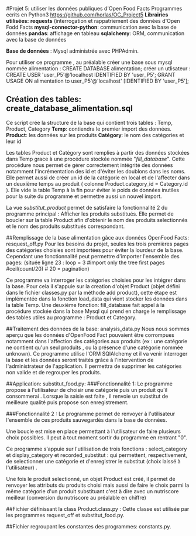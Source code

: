 #Projet 5: utiliser les données publiques d'Open Food Facts
Programmes ecrits en Python3
https://github.com/horlas/OC_Project5
**Librairies utilisées:**
 **requests** (interrogation et rappatriement des données d'Open Fodd Facts
**mysql-connector-python**: communication avec la base de données
**pandas**: affichage en tableau
**sqlalchemy**: ORM, communication avec la base de données

**Base de données** : Mysql administrée avec PHPAdmin.

Pour utiliser ce programme , au préalable créer une base sous mysql nommée alimentation : CREATE DATABASE alimentation;
créer un utlisateur : CREATE USER 'user_P5'@'localhost IDENTIFIED  BY 'user_P5';
GRANT USAGE ON alimentation to 
user_P5'@'localhost' [IDENTIFIED BY 'user_P5'];

## Création des tables: create_database_alimentation.sql 
Ce script crée la structure de la base qui contient trois tables : 
Temp, Product, Category
**Temp**: contiendra le premier import des données.
**Product**: les données sur les produits
**Catégory**: le nom des catégories et leur id

Les tables Product et Catégory sont remplies à partir des données stockées dans Temp grace à une procédure stockée nommée "*fill_database*".
Cette procédure nous permet de gérer correctement intégrité des données notamment l'incrémentation des id et d'éviter les doublons dans les noms.
Elle permet aussi de créer un id de la catégorie en local et de l'affecter dans un deuxième temps au produit ( colonne Product.category_id = Category.id ). 
Elle vide la table Temp à la fin pour éviter le poids de données inutiles pour la suite du programme et permettre aussi un nouvel import.

La  vue *substitut_product* permet de satisfaire la fonctionnalité 2 du programme principal : Afficher les produits substitués. Elle permet de boucler sur la table Product afin d'obtenir le nom des produits selectionnés et le nom des produits substitués correspondant.

##Remplissage de la base alimentation gâce aux données OpenFood Facts: resquest_off.py 
Pour les besoins du projet,  seules les trois premières pages des catégories choisies sont importées pour éviter la lourdeur de la base.
Cependant une fonctionnalité peut permettre d'importer l'ensemble des pages:
(située ligne 23 :   loop = 3    #import only the tree first pages       #ceil(count/20) # 20 = pagination)

Ce programme va interroger les catégories choisies pour les intégrer dans la base.
Pour cela il s'appuie sur la creation d'objet Product (objet défini dans le fichier classes.py par la méthode add product), cette étape est implémentée dans la fonction load_data qui vient stocker les données dans la table Temp.
Une deuxième fonction: fill_database fait appel à la procédure stockée dans la base Mysql qui prend en charge le remplissage des tables utiles au programme : Product et Category.

##Traitement des données de la base: analysis_data.py
 Nous nous sommes aperçu que les données d'OpenFood Fact pouvaient être corrompues notamment dans l'affection des catégories aux produits (ex : une catégorie ne contient qu'un seul produits , ou la présence d'une catégorie nommée unknown).
Ce programme utilise l'ORM SQlAlchemy et il va venir interroger la base et  les données seront traités grâce à l'intervention de l'administrateur de l'application. Il permettra de supprimer les catégories non valide et de regrouper les produits.

##Application: substitut_food.py: 
###Fonctionnalité 1:
Le programme propose à l'utilisateur de choisir une catégorie puis un produit qu'il consommerai . Lorsque la saisie est faite , il renvoie un substitut de meilleure qualité puis propose son enregistrement.

###Fonctionnalité 2 :
Le programme permet de renvoyer à l'utilisateur l'ensemble de ces produits sauvegardés dans la base de données.

Une boucle est mise en place permettant à l'utilisateur de faire plusieurs choix possibles. Il peut à tout moment sortir du programme en rentrant "0".

Ce programme s'appuie sur l'utilisation de trois fonctions : select_category et display_category et recorded_substitut : qui permettent, respectivement, de selectionner une catégorie et d'enregistrer le substitut (choix laissé à l'utilisateur) .

Une fois le produit selectionné, un objet Product est créé, il permet de renvoyer les attributs du produits choisi mais aussi de faire le choix parmi la même catégorie d'un produit substituant c'est à dire avec un nutriscore meilleur (conversion du nutriscore au préalable en chiffre) 

##Fichier définissant la class Product.class.py :
Cette classe est utilisée par les programmes request_off et substitut_food.py. 

##Fichier regroupant les constantes des programmes:
constants.py.
